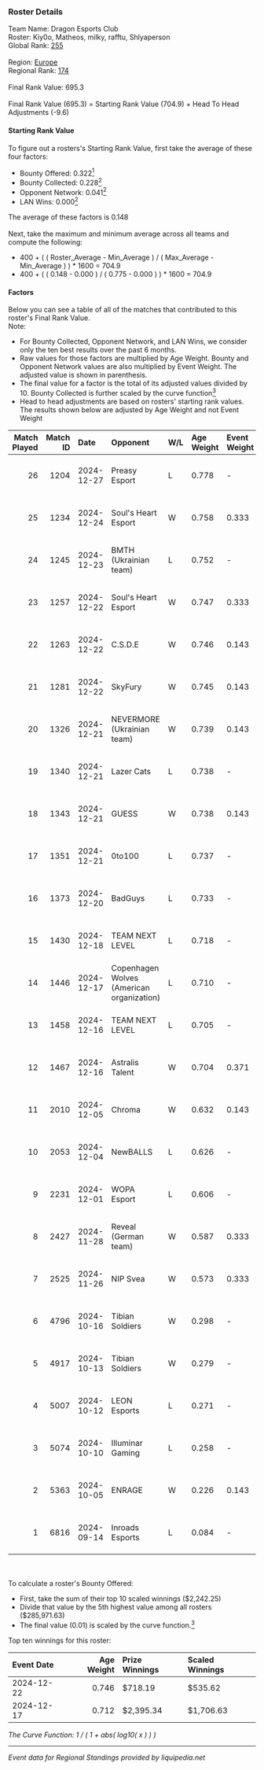 ### Roster Details<br />
Team Name: Dragon Esports Club<br />
Roster: Kiy0o, Matheos, milky, rafftu, Shlyaperson<br />
Global Rank: [255](../../standings_global_2025_02_28.md)<br />
<br />
Region: [Europe]( ../../standings_europe_2025_02_28.md)<br />
Regional Rank: [174]( ../../standings_europe_2025_02_28.md)<br />
<br />
Final Rank Value:  695.3<br />
<br />
Final Rank Value (695.3) = Starting Rank Value (704.9) + Head To Head Adjustments (-9.6)<br />

#### Starting Rank Value<br />
To figure out a rosters's Starting Rank Value, first take the average of these four factors:<br />
- Bounty Offered: 0.322[<sup>1</sup>](#table2)
- Bounty Collected: 0.228[<sup>2</sup>](#table1)
- Opponent Network: 0.041[<sup>2</sup>](#table1)
- LAN Wins: 0.000[<sup>2</sup>](#table1)

The average of these factors is 0.148<br />
<br />
Next, take the maximum and minimum average across all teams and compute the following:<br />
- 400 + ( ( Roster_Average - Min_Average ) / ( Max_Average - Min_Average ) ) * 1600 = 704.9
- 400 + ( ( 0.148 - 0.000 ) / ( 0.775 - 0.000 ) ) * 1600 = 704.9


#### Factors<br />
Below you can see a table of all of the matches that contributed to this roster's Final Rank Value.<br />
Note:<br />

- For Bounty Collected, Opponent Network, and LAN Wins, we consider only the ten best results over the past 6 months.
- Raw values for those factors are multiplied by Age Weight. Bounty and Opponent Network values are also multiplied by Event Weight. The adjusted value is shown in parenthesis.
- The final value for a factor is the total of its adjusted values divided by 10. Bounty Collected is further scaled by the curve function[<sup>3</sup>](#curveFunction)
- Head to head adjustments are based on rosters' starting rank values. The results shown below are adjusted by Age Weight and not Event Weight
<span id="table1"></span><br />


| Match Played | Match ID | Date       | Opponent                                  | W/L | Age Weight | Event Weight | Bounty Collected | Opponent Network | LAN Wins  | H2H Adj. | Roster                                           |
| -: | -: | :- | :- | :- | :- | :- | :- | :- | :- | -: | :- |
|           26 |     1204 | 2024-12-27 | Preasy Esport                             | L   | 0.778      | -            | -                | -                | -         |    -9.81 | Kiy0o, Matheos, milky, rafftu, Shlyaperson       |
|           25 |     1234 | 2024-12-24 | Soul's Heart Esport                       | W   | 0.758      | 0.333        | 0.000 (0.000)    | 0.037 (0.009)    | 0 (0.000) |     3.84 | Kiy0o, Matheos, milky, rafftu, Shlyaperson       |
|           24 |     1245 | 2024-12-23 | BMTH (Ukrainian team)                     | L   | 0.752      | -            | -                | -                | -         |   -17.34 | Kiy0o, Matheos, milky, rafftu, Shlyaperson       |
|           23 |     1257 | 2024-12-22 | Soul's Heart Esport                       | W   | 0.747      | 0.333        | 0.000 (0.000)    | 0.037 (0.009)    | 0 (0.000) |     3.37 | Kiy0o, Matheos, milky, rafftu, Shlyaperson       |
|           22 |     1263 | 2024-12-22 | C.S.D.E                                   | W   | 0.746      | 0.143        | 0.008 (0.001)    | 0.166 (0.018)    | 0 (0.000) |    11.75 | kiy0o, milky, rafftu, Shlyaperson, Зippoch       |
|           21 |     1281 | 2024-12-22 | SkyFury                                   | W   | 0.745      | 0.143        | 0.005 (0.001)    | 0.367 (0.039)    | 0 (0.000) |    11.71 | kiy0o, milky, rafftu, Shlyaperson, Зippoch       |
|           20 |     1326 | 2024-12-21 | NEVERMORE (Ukrainian team)                | W   | 0.739      | 0.143        | 0.012 (0.001)    | 0.977 (0.103)    | 0 (0.000) |    16.34 | kiy0o, milky, rafftu, Shlyaperson, Зippoch       |
|           19 |     1340 | 2024-12-21 | Lazer Cats                                | L   | 0.738      | -            | -                | -                | -         |    -9.13 | 3ippoch, Kiy0o, milky, rafftu, Shlyaperson       |
|           18 |     1343 | 2024-12-21 | GUESS                                     | W   | 0.738      | 0.143        | 0.000 (0.000)    | 0.000 (0.000)    | 0 (0.000) |     6.00 | kiy0o, milky, rafftu, Shlyaperson, Зippoch       |
|           17 |     1351 | 2024-12-21 | 0to100                                    | L   | 0.737      | -            | -                | -                | -         |    -9.99 | 3ippoch, Kiy0o, milky, rafftu, Shlyaperson       |
|           16 |     1373 | 2024-12-20 | BadGuys                                   | L   | 0.733      | -            | -                | -                | -         |   -14.03 | kiy0o, milky, rafftu, Shlyaperson, Зippoch       |
|           15 |     1430 | 2024-12-18 | TEAM NEXT LEVEL                           | L   | 0.718      | -            | -                | -                | -         |    -6.16 | fakerealityy, Kiy0o, milky, rafftu, Shlyaperson  |
|           14 |     1446 | 2024-12-17 | Copenhagen Wolves (American organization) | L   | 0.710      | -            | -                | -                | -         |    -5.13 | fakerealityy, Kiy0o, milky, rafftu, Shlyaperson  |
|           13 |     1458 | 2024-12-16 | TEAM NEXT LEVEL                           | L   | 0.705      | -            | -                | -                | -         |    -6.21 | fakerealityy, Kiy0o, milky, rafftu, Shlyaperson  |
|           12 |     1467 | 2024-12-16 | Astralis Talent                           | W   | 0.704      | 0.371        | 0.003 (0.001)    | 0.640 (0.167)    | 0 (0.000) |    13.67 | fakerealityy, Kiy0o, milky, rafftu, Shlyaperson  |
|           11 |     2010 | 2024-12-05 | Chroma                                    | W   | 0.632      | 0.143        | 0.006 (0.001)    | 0.102 (0.009)    | 0 (0.000) |    10.20 | fakerealityy, Kiy0o, milky, rafftu, Shlyaperson  |
|           10 |     2053 | 2024-12-04 | NewBALLS                                  | L   | 0.626      | -            | -                | -                | -         |   -10.91 | fakerealityy, Kiy0o, milky, rafftu, Shlyaperson  |
|            9 |     2231 | 2024-12-01 | WOPA Esport                               | L   | 0.606      | -            | -                | -                | -         |    -6.31 | fakerealityy, Kiy0o, milky, rafftu, Shlyaperson  |
|            8 |     2427 | 2024-11-28 | Reveal (German team)                      | W   | 0.587      | 0.333        | 0.001 (0.000)    | 0.209 (0.041)    | 0 (0.000) |     8.07 | fakerealityy, Kiy0o, milky, rafftu, Shlyaperson  |
|            7 |     2525 | 2024-11-26 | NIP Svea                                  | W   | 0.573      | 0.333        | -                | 0.052 (0.010)    | 0 (0.000) |     2.98 | fakerealityy, Kiy0o, milky, rafftu, Shlyaperson  |
|            6 |     4796 | 2024-10-16 | Tibian Soldiers                           | W   | 0.298      | -            | -                | -                | -         |     1.45 | auth0ri, fakerealityy, kiy0o, milky, Shlyaperson |
|            5 |     4917 | 2024-10-13 | Tibian Soldiers                           | W   | 0.279      | -            | -                | -                | -         |     1.38 | auth0ri, fakerealityy, kiy0o, milky, Shlyaperson |
|            4 |     5007 | 2024-10-12 | LEON Esports                              | L   | 0.271      | -            | -                | -                | -         |    -3.21 | auth0ri, fakerealityy, Kiy0o, milky, Shlyaperson |
|            3 |     5074 | 2024-10-10 | Illuminar Gaming                          | L   | 0.258      | -            | -                | -                | -         |    -1.97 | auth0ri, fakerealityy, kiy0o, milky, Shlyaperson |
|            2 |     5363 | 2024-10-05 | ENRAGE                                    | W   | 0.226      | 0.143        | 0.000 (0.000)    | -                | -         |     1.88 | auth0ri, fakerealityy, kiy0o, milky, Shlyaperson |
|            1 |     6816 | 2024-09-14 | Inroads Esports                           | L   | 0.084      | -            | -                | -                | -         |    -2.05 | Kiy0o, milky, rafftu, tripex17, xxlafy           |

<br />
<span id="table2"></span><br />
To calculate a roster's Bounty Offered:<br />

- First, take the sum of their top 10 scaled winnings ($2,242.25)
- Divide that value by the 5th highest value among all rosters ($285,971.63)
- The final value (0.01) is scaled by the curve function.[<sup>3</sup>](#curveFunction)

Top ten winnings for this roster:<br />

| Event Date | Age Weight | Prize Winnings | Scaled Winnings |
| :- | -: | :- | :- |
| 2024-12-22 |      0.746 | $718.19        | $535.62         |
| 2024-12-17 |      0.712 | $2,395.34      | $1,706.63       |


<span id="curveFunction"></span>_The Curve Function: 1 / ( 1 + abs( log10( x ) ) )_<br />

---
_Event data for Regional Standings provided by liquipedia.net_<br />
